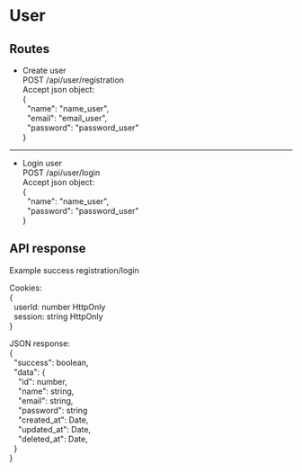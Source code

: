 # User
## Routes
* Create user  
POST /api/user/registration  
Accept json object:  
{  
    &nbsp;&nbsp;"name": "name_user",  
    &nbsp;&nbsp;"email": "email_user",  
    &nbsp;&nbsp;"password": "password_user"  
}
----
* Login user  
POST /api/user/login  
Accept json object:  
{  
    &nbsp;&nbsp;"name": "name_user",  
    &nbsp;&nbsp;"password": "password_user"  
}  
## API response
Example success registration/login 
 
Cookies:  
{  
&nbsp;&nbsp;userId: number HttpOnly  
&nbsp;&nbsp;session: string HttpOnly  
}  

JSON response:  
{  
    &nbsp;&nbsp;"success": boolean,  
    &nbsp;&nbsp;"data": {  
        &nbsp;&nbsp;&nbsp;&nbsp;"id": number,  
        &nbsp;&nbsp;&nbsp;&nbsp;"name": string,  
        &nbsp;&nbsp;&nbsp;&nbsp;"email": string,  
        &nbsp;&nbsp;&nbsp;&nbsp;"password": string  
        &nbsp;&nbsp;&nbsp;&nbsp;"created_at": Date,  
        &nbsp;&nbsp;&nbsp;&nbsp;"updated_at": Date,  
        &nbsp;&nbsp;&nbsp;&nbsp;"deleted_at": Date,  
    &nbsp;&nbsp;}  
}